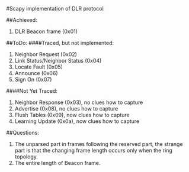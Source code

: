 #Scapy implementation of DLR protocol

##Achieved:
1. DLR Beacon frame (0x01)


##ToDo:
####Traced, but not implemented:
  1. Neighbor Request (0x02)
  2. Link Status/Neighbor Status (0x04)
  3. Locate Fault (0x05)
  4. Announce (0x06)
  5. Sign On (0x07)

####Not Yet Traced:
  1. Neighbor Response (0x03), no clues how to capture
  2. Advertise (0x08), no clues how to capture
  3. Flush Tables (0x09), now clues how to capture
  4. Learning Update (0x0a), now clues how to capture

##Questions:
1. The unparsed part in frames following the reserved part, the strange part is that the changing frame length occurs only when the ring topology.
2. The entire length of Beacon frame.
